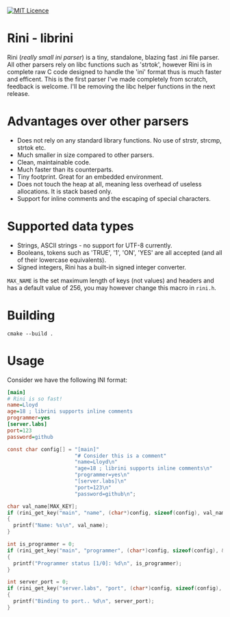 [![MIT Licence](https://badges.frapsoft.com/os/mit/mit.svg?v=103)](https://opensource.org/licenses/mit-license.php)

# Rini - librini
Rini (*really small ini parser*) is a tiny, standalone, blazing fast .ini file parser. All other parsers rely on libc functions such as 'strtok', however Rini is in complete raw C code designed to handle the 'ini' format thus is much faster and efficent. This is the first parser I've made completely from scratch, feedback is welcome. I'll be removing the libc helper functions in the next release.

# Advantages over other parsers
- Does not rely on any standard library functions. No use of strstr, strcmp, strtok etc.
- Much smaller in size compared to other parsers.
- Clean, maintainable code.
- Much faster than its counterparts.
- Tiny footprint. Great for an embedded environment.
- Does not touch the heap at all, meaning less overhead of useless allocations. It is stack based only.
- Support for inline comments and the escaping of special characters.

# Supported data types
- Strings, ASCII strings - no support for UTF-8 currently.
- Booleans, tokens such as 'TRUE', '1', 'ON', 'YES' are all accepted (and all of their lowercase equivalents).
- Signed integers, Rini has a built-in signed integer converter.

`MAX_NAME` is the set maximum length of keys (not values) and headers and has a default value of 256, you may however change this macro in `rini.h`.

# Building
```
cmake --build .
```

# Usage

Consider we have the following INI format:
```ini
[main]
# Rini is so fast!
name=Lloyd
age=18 ; librini supports inline comments
programmer=yes
[server.labs]
port=123
password=github
```

```C
const char config[] = "[main]"
                      "# Consider this is a comment"
                      "name=Lloyd\n"
                      "age=18 ; librini supports inline comments\n"
                      "programmer=yes\n"
                      "[server.labs]\n"
                      "port=123\n"
                      "password=github\n";

char val_name[MAX_KEY];
if (rini_get_key("main", "name", (char*)config, sizeof(config), val_name, sizeof(val_name), STRING_VAL))
{
  printf("Name: %s\n", val_name);
}

int is_programmer = 0;
if (rini_get_key("main", "programmer", (char*)config, sizeof(config), &is_programmer, sizeof(is_programmer), BOOL_VAL))
{
  printf("Programmer status [1/0]: %d\n", is_programmer);
}

int server_port = 0;
if (rini_get_key("server.labs", "port", (char*)config, sizeof(config), &server_port, sizeof(server_port), INT_VAL))
{
  printf("Binding to port.. %d\n", server_port);
}

```
